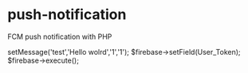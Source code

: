 # push-notification
FCM push notification with PHP
<?php

require_once ('PushNotification.php');

$firebase = new VyconsultingGroup\PushNotifications\PushNotification(API_KEY);
$firebase->setMessage('test','Hello wolrd','1','1');
$firebase->setField(User_Token);
$firebase->execute();
